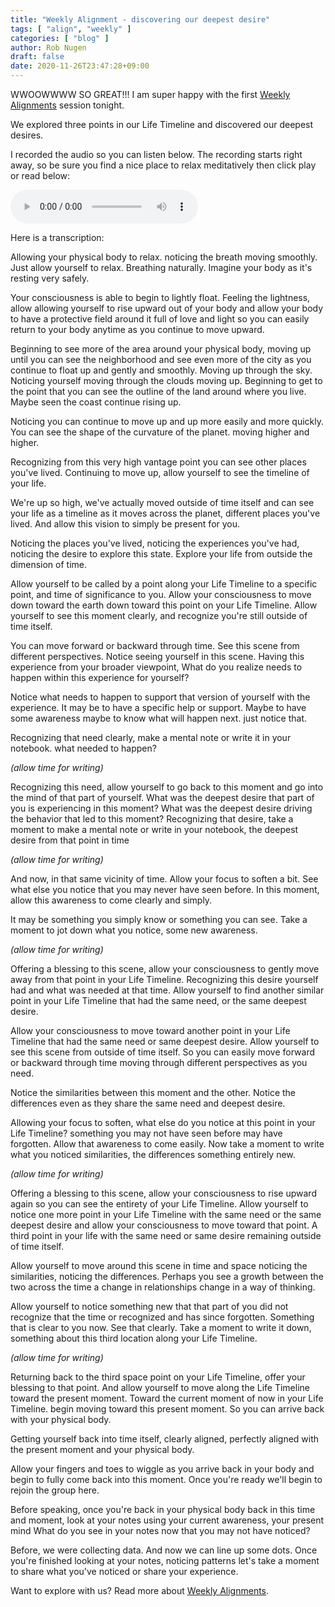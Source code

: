 ```yaml
---
title: "Weekly Alignment - discovering our deepest desire"
tags: [ "align", "weekly" ]
categories: [ "blog" ]
author: Rob Nugen
draft: false
date: 2020-11-26T23:47:28+09:00
---
```


WWOOWWWW  SO GREAT!!!  I am super happy with the first [Weekly Alignments](/weekly-alignments/) session tonight.

We explored three points in our Life Timeline and discovered our
deepest desires.

I recorded the audio so you can listen below.  The recording starts right away, so be sure you find a nice place to relax meditatively then click play or read below:

<audio controls>
<source src="//b.robnugen.com/rob/presentations/weekly-alignments/2020/2020_nov_26_explore_three_points_in_your_life_time_line.ogg" type="audio/ogg">
<source src="//b.robnugen.com/rob/presentations/weekly-alignments/2020/2020_nov_26_explore_three_points_in_your_life_time_line.mp3" type="audio/mpeg">
Your browser does not support this audio content.
</audio>

Here is a transcription:

<p class="narration weekly-alignment">Allowing your physical body to relax. noticing the breath moving smoothly. Just allow yourself to relax. Breathing naturally. Imagine your body as it's resting very safely.</p>

<p class="narration weekly-alignment">Your consciousness is able to begin to lightly float. Feeling the lightness, allow allowing yourself to rise upward out of your body and allow your body to have a protective field around it full of love and light so you can easily return to your body anytime as you continue to move upward.</p>

<p class="narration weekly-alignment">Beginning to see more of the area around your physical body, moving up until you can see the neighborhood and see even more of the city as you continue to float up and gently and smoothly. Moving up through the sky. Noticing yourself moving through the clouds moving up. Beginning to get to the point that you can see the outline of the land around where you live. Maybe seen the coast continue rising up.</p>

<p class="narration weekly-alignment">Noticing you can continue to move up and up more easily and more quickly. You can see the shape of the curvature of the planet. moving higher and higher.</p>

<p class="narration weekly-alignment">Recognizing from this very high vantage point you can see other places you've lived. Continuing to move up, allow yourself to see the timeline of your life.</p>

<p class="narration weekly-alignment">We're up so high, we've actually moved outside of time itself and can see your life as a timeline as it moves across the planet, different places you've lived. And allow this vision to simply be present for you.</p>

<p class="narration weekly-alignment">Noticing the places you've lived, noticing the experiences you've had, noticing the desire to explore this state. Explore your life from outside the dimension of time.</p>

<p class="narration weekly-alignment">Allow yourself to be called by a point along your Life Timeline to a specific point, and time of significance to you. Allow your consciousness to move down toward the earth down toward this point on your Life Timeline. Allow yourself to see this moment clearly, and recognize you're still outside of time itself.</p>

<p class="narration weekly-alignment">You can move forward or backward through time. See this scene from different perspectives. Notice seeing yourself in this scene. Having this experience from your broader viewpoint, What do you realize needs to happen within this experience for yourself?</p>

<p class="narration weekly-alignment">Notice what needs to happen to support that version of yourself with the experience. It may be to have a specific help or support. Maybe to have some awareness maybe to know what will happen next. just notice that.</p>

<p class="narration weekly-alignment">Recognizing that need clearly, make a mental note or write it in your notebook. what needed to happen?</p>

*(allow time for writing)*

<p class="narration weekly-alignment">Recognizing this need, allow yourself to go back to this moment and go into the mind of that part of yourself. What was the deepest desire that part of you is experiencing in this moment? What was the deepest desire driving the behavior that led to this moment?  Recognizing that desire,  take a moment to make a mental note or write in your notebook, the deepest desire from that point in time</p>

*(allow time for writing)*

<p class="narration weekly-alignment">And now, in that same vicinity of time. Allow your focus to soften a bit. See what else you notice that you may never have seen before. In this moment, allow this awareness to come clearly and simply.</p>

<p class="narration weekly-alignment">It may be something you simply know or something you can see. Take a moment to jot down what you notice, some new awareness.</p>

*(allow time for writing)*

<p class="narration weekly-alignment">Offering a blessing to this scene, allow your consciousness to gently move away from that point in your Life Timeline. Recognizing this desire yourself had and what was needed at that time. Allow yourself to find another similar point in your Life Timeline that had the same need, or the same deepest desire.</p>

<p class="narration weekly-alignment">Allow your consciousness to move toward another point in your Life Timeline that had the same need or same deepest desire. Allow yourself to see this scene from outside of time itself. So you can easily move forward or backward through time moving through different perspectives as you need.</p>

<p class="narration weekly-alignment">Notice the similarities between this moment and the other. Notice the differences even as they share the same need and deepest desire.</p>

<p class="narration weekly-alignment">Allowing your focus to soften, what else do you notice at this point in your Life Timeline? something you may not have seen before may have forgotten. Allow that awareness to come easily. Now take a moment to write what you noticed similarities, the differences something entirely new.</p>

*(allow time for writing)*

<p class="narration weekly-alignment">Offering a blessing to this scene, allow your consciousness to rise upward again so you can see the entirety of your Life Timeline. Allow yourself to notice one more point in your Life Timeline with the same need or the same deepest desire and allow your consciousness to move toward that point. A third point in your life with the same need or same desire remaining outside of time itself.</p>

<p class="narration weekly-alignment">Allow yourself to move around this scene in time and space noticing the similarities, noticing the differences. Perhaps you see a growth between the two across the time a change in relationships change in a way of thinking.</p>

<p class="narration weekly-alignment">Allow yourself to notice something new that that part of you did not recognize that the time or recognized and has since forgotten. Something that is clear to you now. See that clearly. Take a moment to write it down, something about this third location along your Life Timeline.</p>

*(allow time for writing)*

<p class="narration weekly-alignment">Returning back to the third space point on your Life Timeline, offer your blessing to that point. And allow yourself to move along the Life Timeline toward the present moment. Toward the current moment of now in your Life Timeline. begin moving toward this present moment. So you can arrive back with your physical body.</p>

<p class="narration weekly-alignment">Getting yourself back into time itself, clearly aligned, perfectly aligned with the present moment and your physical body.</p>

<p class="narration weekly-alignment">Allow your fingers and toes to wiggle as you arrive back in your body and begin to fully come back into this moment. Once you're ready we'll begin to rejoin the group here.</p>

<p class="narration weekly-alignment">Before speaking, once you're back in your physical body back in this time and moment, look at your notes using your current awareness, your present mind What do you see in your notes now that you may not have noticed?</p>

<p class="narration weekly-alignment">Before, we were collecting data. And now we can line up some dots. Once you're finished looking at your notes, noticing patterns let's take a moment to share what you've noticed or share your experience.</p>

Want to explore with us?  Read more about [Weekly Alignments](/weekly-alignments/).
